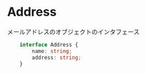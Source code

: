 # Address

メールアドレスのオブジェクトのインタフェース

```typescript
    interface Address {
        name: string;
        address: string;
    }
```